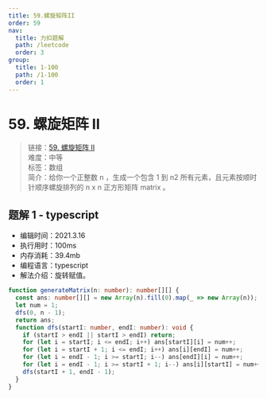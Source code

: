 ```yaml
---
title: 59.螺旋矩阵II
order: 59
nav:
  title: 力扣题解
  path: /leetcode
  order: 3
group:
  title: 1-100
  path: /1-100
  order: 1
---
```


# 59. 螺旋矩阵 II

> 链接：[59. 螺旋矩阵 II](https://leetcode-cn.com/problems/spiral-matrix-ii/)  
> 难度：中等  
> 标签：数组  
> 简介：给你一个正整数 n ，生成一个包含 1 到 n2 所有元素，且元素按顺时针顺序螺旋排列的 n x n 正方形矩阵 matrix 。

## 题解 1 - typescript

- 编辑时间：2021.3.16
- 执行用时：100ms
- 内存消耗：39.4mb
- 编程语言：typescript
- 解法介绍：旋转赋值。

```typescript
function generateMatrix(n: number): number[][] {
  const ans: number[][] = new Array(n).fill(0).map(_ => new Array(n));
  let num = 1;
  dfs(0, n - 1);
  return ans;
  function dfs(startI: number, endI: number): void {
    if (startI > endI || startI > endI) return;
    for (let i = startI; i <= endI; i++) ans[startI][i] = num++;
    for (let i = startI + 1; i <= endI; i++) ans[i][endI] = num++;
    for (let i = endI - 1; i >= startI; i--) ans[endI][i] = num++;
    for (let i = endI - 1; i >= startI + 1; i--) ans[i][startI] = num++;
    dfs(startI + 1, endI - 1);
  }
}
```
